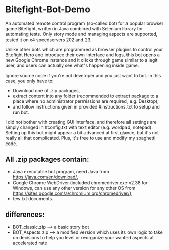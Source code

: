 # Bitefight-Bot-Demo
An automated remote control program (so-called bot) for a popular browser game Bitefight, written in Java combined with Selenium library for automating tests. Only story mode and managing aspects are supported, tested it on x4 speedservers 202 and 23. 

Unlike other bots which are programmed as browser plugins to control your Bitefight Hero and introduce their own interface and logs, this bot opens a new Google Chrome instance and it clicks through game similar to a legit user, and users can actually see what's happening inside game.

Ignore source code if you're not developer and you just want to bot. In this case, you only have to:
- Download one of .zip packages, 
- extract content into any folder (recommended to extract package to a place where no administrator permissions are required, e.g. Desktop), 
- and follow instructions given in provided #instructions.txt to setup and run bot.

I did not bother with creating GUI interface, and therefore all settings are simply changed in #config.txt with text editor (e.g. wordpad, notepad). Setting up this bot might appear a bit advanced at first glance, but it's not really all that complicated. Plus, it's free to use and modify my spaghetti code. 

## All .zip packages contain:
* Java executable bot program, need Java from https://java.com/en/download/,
* Google Chrome WebDriver (included chromedriver.exe v2.38 for Windows, can use any other version for any other OS from https://sites.google.com/a/chromium.org/chromedriver/),
* few txt documents. 

## differences:
* BOT_classic.zip --> a basic story bot
* BOT_Aspects.zip --> a modified version which uses its own logic to take on decisions to help you level or reorganize your wanted aspects at accelerated rate
